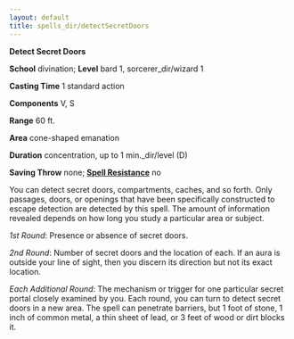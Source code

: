 ```yaml
---
layout: default
title: spells_dir/detectSecretDoors
---
```

 **Detect Secret Doors**

**School** divination; **Level** bard 1, sorcerer_dir/wizard 1

**Casting Time** 1 standard action

**Components** V, S

**Range** 60 ft.

**Area** cone-shaped emanation

**Duration** concentration, up to 1 min._dir/level (D)

**Saving Throw** none; **[Spell Resistance](../glossary#_spell-resistance)** no

You can detect secret doors, compartments, caches, and so forth. Only passages, doors, or openings that have been specifically constructed to escape detection are detected by this spell. The amount of information revealed depends on how long you study a particular area or subject.

_1st Round_: Presence or absence of secret doors.

_2nd Round_: Number of secret doors and the location of each. If an aura is outside your line of sight, then you discern its direction but not its exact location.

_Each Additional Round_: The mechanism or trigger for one particular secret portal closely examined by you. Each round, you can turn to detect secret doors in a new area. The spell can penetrate barriers, but 1 foot of stone, 1 inch of common metal, a thin sheet of lead, or 3 feet of wood or dirt blocks it.

